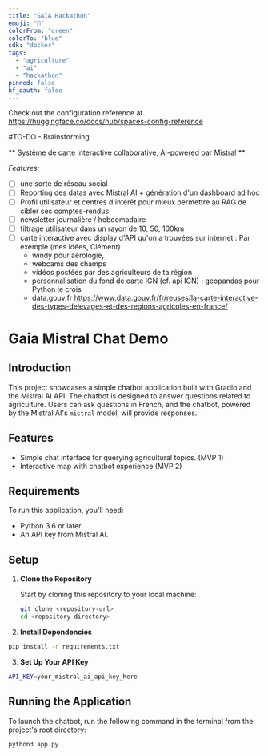 ```yaml
---
title: "GAIA Hackathon"
emoji: "🌱"
colorFrom: "green"
colorTo: "blue"
sdk: "docker"
tags:
  - "agriculture"
  - "ai"
  - "hackathon"
pinned: false
hf_oauth: false
---
```

Check out the configuration reference at https://huggingface.co/docs/hub/spaces-config-reference

#TO-DO - Brainstorming

** Système de carte interactive collaborative, AI-powered par Mistral **

*Features:*
- [ ] une sorte de réseau social 
- [ ] Reporting des datas avec Mistral AI + génération d'un dashboard ad hoc
- [ ] Profil utilisateur et centres d'intérêt pour mieux permettre au RAG de cibler ses comptes-rendus
- [ ] newsletter journalière / hebdomadaire
- [ ] filtrage utilisateur dans un rayon de 10, 50, 100km
- [ ] carte interactive avec display d'API qu'on a trouvées sur internet : Par exemple (mes idées, Clément)
  - windy pour aérologie,
  - webcams des champs
  - vidéos postées par des agriculteurs de ta région
  - personnalisation du fond de carte IGN (cf. api IGN) ; geopandas pour Python je crois
  - data.gouv.fr https://www.data.gouv.fr/fr/reuses/la-carte-interactive-des-types-delevages-et-des-regions-agricoles-en-france/

# Gaia Mistral Chat Demo

## Introduction

This project showcases a simple chatbot application built with Gradio and the Mistral AI API. The chatbot is designed to answer questions related to agriculture. Users can ask questions in French, and the chatbot, powered by the Mistral AI's `mistral` model, will provide responses.

## Features

- Simple chat interface for querying agricultural topics. (MVP 1)
- Interactive map with chatbot experience (MVP 2)

## Requirements

To run this application, you'll need:

- Python 3.6 or later.
- An API key from Mistral AI.

## Setup

1. **Clone the Repository**

   Start by cloning this repository to your local machine:

   ```bash
   git clone <repository-url>
   cd <repository-directory>
   ```

2. **Install Dependencies**

  ```bash
  pip install -r requirements.txt
  ```

3. **Set Up Your API Key**

  ```bash
  API_KEY=your_mistral_ai_api_key_here
  ```

## Running the Application

To launch the chatbot, run the following command in the terminal from the project's root directory:

  ```bash
  python3 app.py
  ```